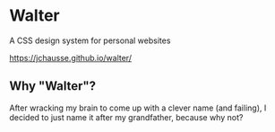 # Walter
A CSS design system for personal websites

https://jchausse.github.io/walter/

## Why "Walter"?
After wracking my brain to come up with a clever name (and failing), I decided to just name it after my grandfather, because why not?
